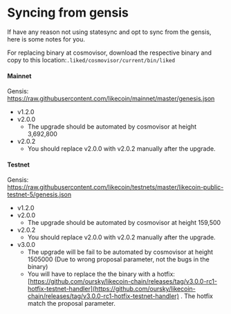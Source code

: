 # Syncing from gensis

If have any reason not using statesync and opt to sync from the gensis, here is some notes for you.

For replacing binary at cosmovisor, download the respective binary and copy to this location:`.liked/cosmovisor/current/bin/liked`

#### Mainnet

Gensis: https://raw.githubusercontent.com/likecoin/mainnet/master/genesis.json

* v1.2.0
* v2.0.0
  * The upgrade should be automated by cosmovisor at height 3,692,800
* v2.0.2
  * You should replace v2.0.0 with v2.0.2 manually after the upgrade.

#### Testnet

Gensis: https://raw.githubusercontent.com/likecoin/testnets/master/likecoin-public-testnet-5/genesis.json

* v1.2.0
* v2.0.0
  * The upgrade should be automated by cosmovisor at height 159,500
* v2.0.2
  * You should replace v2.0.0 with v2.0.2 manually after the upgrade.
* v3.0.0
  * The upgrade will be fail to be automated by cosmovisor at height 1505000 (Due to wrong proposal parameter, not the bugs in the binary)
  * You will have to replace the the binary with a hotfix: [https://github.com/oursky/likecoin-chain/releases/tag/v3.0.0-rc1-hotfix-testnet-handler](https://github.com/oursky/likecoin-chain/releases/tag/v3.0.0-rc1-hotfix-testnet-handler) . The hotfix match the proposal parameter.
